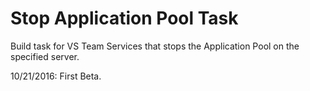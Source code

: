 # Stop Application Pool Task
Build task for VS Team Services that stops the Application Pool on the specified server.


10/21/2016: First Beta.
